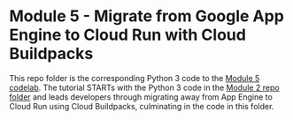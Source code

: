 # Module 5 - Migrate from Google App Engine to Cloud Run with Cloud Buildpacks

This repo folder is the corresponding Python 3 code to the [Module 5 codelab](http://g.co/codelabs/pae-migrate-runbldpks). The tutorial STARTs with the Python 3 code in the [Module 2 repo folder](/mod2b-cloudndb) and leads developers through migrating away from App Engine to Cloud Run using Cloud Buildpacks, culminating in the code in this folder.
